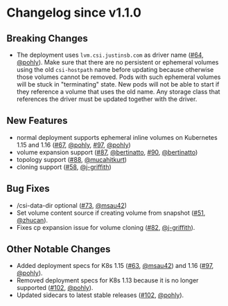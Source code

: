 # Changelog since v1.1.0

## Breaking Changes

- The deployment uses `lvm.csi.justinsb.com` as driver name ([#64](https://github.com/kubernetes-csi/csi-driver-host-path/pull/64), [@pohly](https://github.com/pohly)).
  Make sure that there are no persistent or ephemeral volumes using the old `csi-hostpath` name before updating because otherwise
  those volumes cannot be removed. Pods with such ephemeral volumes will be stuck in "terminating" state. New pods
  will not be able to start if they reference a volume that uses the old name.
  Any storage class that references the driver must be updated together with the driver.

## New Features

- normal deployment supports ephemeral inline volumes on Kubernetes 1.15 and 1.16 ([#67](https://github.com/kubernetes-csi/csi-driver-host-path/pull/67), [@pohly](https://github.com/pohly), [#97](https://github.com/kubernetes-csi/csi-driver-host-path/pull/97), [@pohly](https://github.com/pohly))
- volume expansion support ([#87](https://github.com/kubernetes-csi/csi-driver-host-path/pull/87), [@bertinatto](https://github.com/bertinatto), [#90](https://github.com/kubernetes-csi/csi-driver-host-path/pull/90), [@bertinatto](https://github.com/bertinatto))
- topology support ([#88](https://github.com/kubernetes-csi/csi-driver-host-path/pull/88), [@mucahitkurt](https://github.com/mucahitkurt))
- cloning support ([#58](https://github.com/kubernetes-csi/csi-driver-host-path/pull/58), [@j-griffith](https://github.com/j-griffith))

## Bug Fixes

- /csi-data-dir optional ([#73](https://github.com/kubernetes-csi/csi-driver-host-path/pull/73), [@msau42](https://github.com/msau42))
- Set volume content source if creating volume from snapshot ([#51](https://github.com/kubernetes-csi/csi-driver-host-path/pull/51), [@zhucan](https://github.com/zhucan)).
- Fixes cp expansion issue for volume cloning ([#82](https://github.com/kubernetes-csi/csi-driver-host-path/pull/82), [@j-griffith](https://github.com/j-griffith)).

## Other Notable Changes

- Added deployment specs for K8s 1.15 ([#63](https://github.com/kubernetes-csi/csi-driver-host-path/pull/63), [@msau42](https://github.com/msau42)) and 1.16 ([#97](https://github.com/kubernetes-csi/csi-driver-host-path/pull/97), [@pohly](https://github.com/pohly)).
- Removed deployment specs for K8s 1.13 because it is no longer supported ([#102](https://github.com/kubernetes-csi/csi-driver-host-path/pull/102), [@pohly](https://github.com/pohly)).
- Updated sidecars to latest stable releases ([#102](https://github.com/kubernetes-csi/csi-driver-host-path/pull/102), [@pohly](https://github.com/pohly)).
